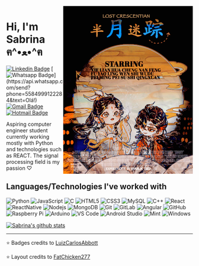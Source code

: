 <img align="right" width="350" height="454" src="https://github.com/SabrinaM98/SabrinaM98/blob/main/tumblr_e121ca98f2ee5e802f74e7b245cf335b_712b5409_400.gif">

# Hi, I'm Sabrina ฅ^•ﻌ•^ฅ
[![Linkedin Badge](https://img.shields.io/badge/-LinkedIn-blue?style=flat-square&logo=Linkedin&logoColor=white&link=https://www.linkedin.com/in/luiz-carlos-abbott-galvão-neto-21a93b148/)](https://www.linkedin.com/in/luiz-carlos-abbott-galvão-neto-21a93b148/)
[![Whatsapp Badge](https://img.shields.io/badge/-Whatsapp-4CA143?style=flat-square&labelColor=4CA143&logo=whatsapp&logoColor=white&link=https://api.whatsapp.com/send?phone=5584999122284&text=Olá!)](https://api.whatsapp.com/send?phone=5584999122284&text=Olá!)
[![Gmail Badge](https://img.shields.io/badge/-Gmail-c14438?style=flat-square&logo=Gmail&logoColor=white&link=mailto:sabrinarolim98@gmail.com)](mailto:sabrinarolim98@gmail.com)
[![Hotmail Badge](https://img.shields.io/badge/-Hotmail-0078D4?style=flat-square&logo=microsoft-outlook&logoColor=white&link=mailto:rolim.sabrina@hotmail.com)](mailto:rolim.sabrina@hotmail.com)

Aspiring computer engineer student currently working mostly with Python and technologies such as REACT. 
The signal processing field is my passion ♡

## Languages/Technologies I've worked with
![Python](https://img.shields.io/badge/Python-3776AB?style=for-the-badge&logo=python&logoColor=white)
![JavaScript](https://img.shields.io/badge/-JavaScript-black?style=flat-square&logo=javascript&link=https://github.com/LuizCarlosAbbott/)
![C](https://img.shields.io/badge/-A8B9CC?style=flat-square&logo=c&logoColor=white&link=https://github.com/LuizCarlosAbbott/)
![HTML5](https://img.shields.io/badge/-HTML5-E34F26?style=flat-square&logo=html5&logoColor=white&link=https://github.com/LuizCarlosAbbott/)
![CSS3](https://img.shields.io/badge/-CSS3-1572B6?style=flat-square&logo=css3&link=https://github.com/LuizCarlosAbbott/)
![MySQL](https://img.shields.io/badge/-MySQL-black?style=flat-square&logo=mysql&link=https://github.com/LuizCarlosAbbott/)
![C++](https://img.shields.io/badge/-C++-00599C?style=flat-square&logo=c++&link=https://github.com/LuizCarlosAbbott/)
![React](https://img.shields.io/badge/-React-black?style=flat-square&logo=react&link=https://github.com/LuizCarlosAbbott/)
![ReactNative](https://img.shields.io/badge/React_Native-20232A?style=for-the-badge&logo=react&logoColor=61DAFB)
![Nodejs](https://img.shields.io/badge/-Nodejs-black?style=flat-square&logo=Node.js&link=https://github.com/LuizCarlosAbbott/)
![MongoDB](https://img.shields.io/badge/-MongoDB-black?style=flat-square&logo=mongodb&link=https://github.com/LuizCarlosAbbott/)
![Git](https://img.shields.io/badge/-Git-black?style=flat-square&logo=git&link=https://github.com/LuizCarlosAbbott/)
![GitLab](https://img.shields.io/badge/-GitLab-FCA121?style=flat-square&logo=gitlab&link=https://github.com/LuizCarlosAbbott/)
![Angular](https://img.shields.io/badge/-Angular-DD0031?style=flat-square&logo=angular&link=https://github.com/LuizCarlosAbbott/)
![GitHub](https://img.shields.io/badge/-GitHub-181717?style=flat-square&logo=github&link=https://github.com/LuizCarlosAbbott/)
![Raspberry Pi](https://img.shields.io/badge/-Raspberry%20Pi-C51A4A?style=flat-square&logo=Raspberry-Pi&link=https://github.com/LuizCarlosAbbott/)
![Arduino](https://img.shields.io/badge/-Arduino-black?style=flat-square&logo=Arduino&link=https://github.com/LuizCarlosAbbott/)
![VS Code](http://img.shields.io/badge/-VS%20Code-007ACC?style=flat-square&logo=visual-studio-code&logoColor=ffffff)
![Android Studio](http://img.shields.io/badge/-Android%20Studio-3DDC84?style=flat-square&logo=android-studio&logoColor=ffffff)
![Mint](https://img.shields.io/badge/Linux_Mint-87CF3E?style=for-the-badge&logo=linux-mint&logoColor=white)
![Windows](http://img.shields.io/badge/-Windows-0078D6?style=flat-square&logo=windows&logoColor=ffffff)

<a href="https://github.com/SabrinaM98">
 <img align="center" src="https://github-readme-stats.vercel.app/api?username=SabrinaM98&show_icons=true&theme=dark&line_height=27" alt="Sabrina's github stats"/>
</a>


---

⭐️ Badges credits to [LuizCarlosAbbott](https://github.com/LuizCarlosAbbott)

⭐️ Layout credits to [FatChicken277](https://github.com/FatChicken277)
